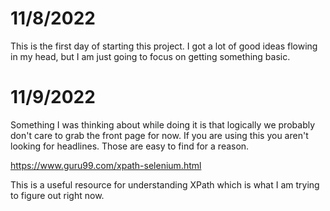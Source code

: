 
# 11/8/2022

This is the first day of starting this project. I got a lot of good ideas flowing in my head, but I am just going to focus on getting something basic. 

# 11/9/2022

Something I was thinking about while doing it is that logically we probably don't care to grab the front page for now. If you are using this you aren't looking for headlines. Those are easy to find for a reason.

https://www.guru99.com/xpath-selenium.html

This is a useful resource for understanding XPath which is what I am trying to figure out right now.